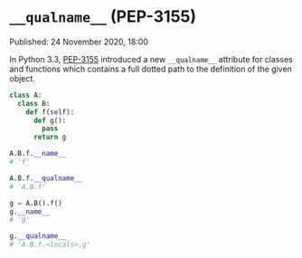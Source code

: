 # `__qualname__` (PEP-3155)

Published: 24 November 2020, 18:00

In Python 3.3, [PEP-3155](https://www.python.org/dev/peps/pep-3155/) introduced a new `__qualname__` attribute for classes and functions which contains a full dotted path to the definition of the given object.

```python
class A:
  class B:
    def f(self):
      def g():
        pass
      return g

A.B.f.__name__
# 'f'

A.B.f.__qualname__
# 'A.B.f'

g = A.B().f()
g.__name__
# 'g'

g.__qualname__
# 'A.B.f.<locals>.g'
```
